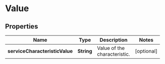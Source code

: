 # Value

## Properties
Name | Type | Description | Notes
------------ | ------------- | ------------- | -------------
**serviceCharacteristicValue** | **String** | Value of the characteristic. |  [optional]
